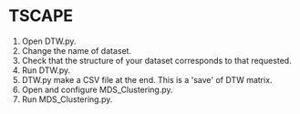 # TSCAPE


1) Open DTW.py.
2) Change the name of dataset.
3) Check that the structure of your dataset corresponds to that requested.
4) Run DTW.py.
5) DTW.py make a CSV file at the end. This is a 'save' of DTW matrix.
6) Open and configure MDS_Clustering.py.
6) Run MDS_Clustering.py.
